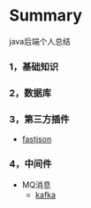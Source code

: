 # Summary
java后端个人总结

### 1，基础知识
### 2，数据库
### 3，第三方插件
 * [fastjson](https://github.com/raotaoyi/Summary/blob/master/%E7%AC%AC%E4%B8%89%E6%96%B9jar%E5%8C%85/fastjson)</br>
### 4，中间件

*	MQ消息
	* [kafka]()
        

